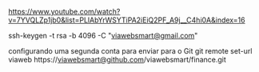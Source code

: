 https://www.youtube.com/watch?v=7YVQLZp1jb0&list=PLlAbYrWSYTiPA2iEiQ2PF_A9j__C4hi0A&index=16

 ssh-keygen -t rsa -b 4096 -C "viawebsmart@gmail.com"
 
 configurando uma segunda conta para enviar para o Git
  git remote set-url viaweb https://viawebsmart@github.com/viawebsmart/finance.git